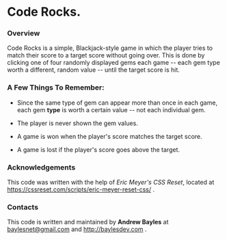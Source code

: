 # Code Rocks.

### Overview

Code Rocks is a simple, Blackjack-style game in which the player tries to match their score to a target score without going over. This is done by clicking one of four randomly displayed gems each game -- each gem type worth a different, random value -- until the target score is hit.

### A Few Things To Remember:

* Since the same type of gem can appear more than once in each game, each gem **type** is worth a certain value -- not each individual gem.

* The player is never shown the gem values.

* A game is won when the player's score matches the target score.

* A game is lost if the player's score goes above the target.

### Acknowledgements

This code was written with the help of *Eric Meyer's CSS Reset*, located at https://cssreset.com/scripts/eric-meyer-reset-css/ .

### Contacts

This code is written and maintained by **Andrew Bayles** at baylesnet@gmail.com and http://baylesdev.com .